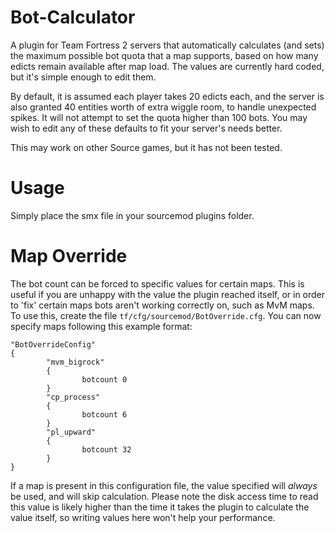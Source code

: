 # Bot-Calculator
A plugin for Team Fortress 2 servers that automatically calculates (and sets) the maximum possible bot quota that a map supports, based on how many edicts remain available after map load.
The values are currently hard coded, but it's simple enough to edit them.

By default, it is assumed each player takes 20 edicts each, and the server is also granted 40 entities worth of extra wiggle room, to handle unexpected spikes. It will not attempt to set the quota higher than 100 bots. You may wish to edit any of these defaults to fit your server's needs better.

This may work on other Source games, but it has not been tested.

# Usage

Simply place the smx file in your sourcemod plugins folder.

# Map Override

The bot count can be forced to specific values for certain maps. This is useful if you are unhappy with the value the plugin reached itself, or in order to 'fix' certain maps bots aren't working correctly on, such as MvM maps.
To use this, create the file `tf/cfg/sourcemod/BotOverride.cfg`. You can now specify maps following this example format:
```
"BotOverrideConfig"
{
        "mvm_bigrock"
        {
                botcount 0
        }
        "cp_process"
        {
                botcount 6
        }
        "pl_upward"
        {
                botcount 32
        }
}
```
If a map is present in this configuration file, the value specified will *always* be used, and will skip calculation. Please note the disk access time to read this value is likely higher than the time it takes the plugin to calculate the value itself, so writing values here won't help your performance.
